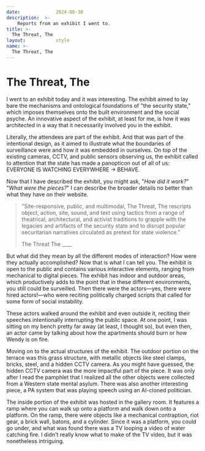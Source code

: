 ```yaml
---
date:             2024-08-30
description:  >-
    Reports from an exhibit I went to.
title: >-
  The Threat, The        
layout:           style
name: >-
  The Threat, The        
---
```


# The Threat, The      

I went to an exhibit today and it was interesting. The exhibit aimed to lay bare the mechanisms and ontological foundations of "the security state," which imposes themselves onto the built environment and the social psyche. An innovative aspect of the exhibit, at least for me, is how it was architected in a way that it necessarily involved you in the exhibit.

Literally, the attendees are part of the exhibit. And that was part of the intentional design, as it aimed to illustrate what the boundaries of surveillance were and how it was embedded in ourselves. On top of the existing cameras, CCTV, and public sensors observing us, the exhibit called to attention that the state has made a panopticon out of all of us: EVERYONE IS WATCHING EVERYWHERE -> BEHAVE.

Now that I have described the exhibit, you might ask, "*How did it work?*" "*What were the pieces?*" I can describe the broader details no better than what they have on their website.

> "Site-responsive, public, and multimodal, The Threat, The rescripts object, action, site, sound, and text using tactics from a range of theatrical, architectural, and activist traditions to grapple with the legacies and artifacts of the security state and to disrupt popular securitarian narratives circulated as pretext for state violence."
> <figcaption class="blockquote-footer">The Threat The ____</figcaption>

But what did they mean by all the different modes of interaction? How were they actually accomplished? Now that is what I can tell you. The exhibit is open to the public and contains various interactive elements, ranging from mechanical to digital pieces. The exhibit has indoor and outdoor areas, which productively adds to the point that in these different environments, you still could be surveilled. Then there were the actors—yes, there were hired actors!—who were reciting politically charged scripts that called for some form of social instability.

These actors walked around the exhibit and even outside it, reciting their speeches intentionally interrupting the public space. At one point, I was sitting on my bench pretty far away (at least, I thought so), but even then, an actor came by talking about how the apartments should burn or how Wendy is on fire.

Moving on to the actual structures of the exhibit. The outdoor portion on the terrace was this grass structure, with metallic objects like steel clamps, bricks, steel, and a hidden CCTV camera. As you might have guessed, the hidden CCTV camera was the more impactful part of the piece. It was only after I read the pamphlet that I realized all the other objects were collected from a Western state mental asylum. There was also another interesting piece, a PA system that was playing speech using an AI-cloned politician.

The inside portion of the exhibit was hosted in the gallery room. It features a ramp where you can walk up onto a platform and walk down onto a platform. On the ramp, there were objects like a mechanical contraption, riot gear, a brick wall, batons, and a cylinder. Since it was a platform, you could go under, and what was found there was a TV looping a video of water catching fire. I didn't really know what to make of the TV video, but it was nonetheless intriguing.
